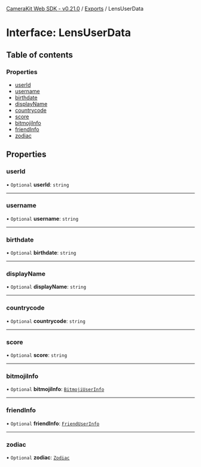 [CameraKit Web SDK - v0.21.0](../README.md) / [Exports](../modules.md) / LensUserData

# Interface: LensUserData

## Table of contents

### Properties

- [userId](LensUserData.md#userid)
- [username](LensUserData.md#username)
- [birthdate](LensUserData.md#birthdate)
- [displayName](LensUserData.md#displayname)
- [countrycode](LensUserData.md#countrycode)
- [score](LensUserData.md#score)
- [bitmojiInfo](LensUserData.md#bitmojiinfo)
- [friendInfo](LensUserData.md#friendinfo)
- [zodiac](LensUserData.md#zodiac)

## Properties

### userId

• `Optional` **userId**: `string`

___

### username

• `Optional` **username**: `string`

___

### birthdate

• `Optional` **birthdate**: `string`

___

### displayName

• `Optional` **displayName**: `string`

___

### countrycode

• `Optional` **countrycode**: `string`

___

### score

• `Optional` **score**: `string`

___

### bitmojiInfo

• `Optional` **bitmojiInfo**: [`BitmojiUserInfo`](BitmojiUserInfo.md)

___

### friendInfo

• `Optional` **friendInfo**: [`FriendUserInfo`](FriendUserInfo.md)

___

### zodiac

• `Optional` **zodiac**: [`Zodiac`](../modules.md#zodiac)
